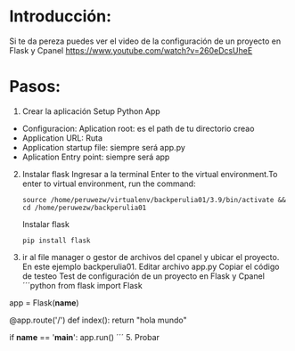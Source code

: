 # Introducción:
Si te da pereza puedes ver el video de la configuración de un proyecto en Flask y Cpanel
https://www.youtube.com/watch?v=260eDcsUheE

# Pasos:
1. Crear la aplicación Setup Python App 
  - Configuracion: Aplication root: es el path de tu directorio creao
  - Application URL: Ruta
  - Application startup file: siempre será app.py
  - Aplication Entry point: siempre será app
  
2.  Instalar flask
    Ingresar a la terminal
    Enter to the virtual environment.To enter to virtual environment, run the command: 
    ```
    source /home/peruwezw/virtualenv/backperulia01/3.9/bin/activate && cd /home/peruwezw/backperulia01
    ```
    Instalar flask
    ```
    pip install flask
    ```
    
4.  ir al file manager o gestor de archivos del cpanel y ubicar el proyecto. En este ejemplo backperulia01. Editar archivo app.py
Copiar el código de testeo
Test de configuración de un proyecto en Flask y Cpanel
´´´python
from flask import Flask

app = Flask(__name__)

@app.route('/')
def index():
    return "hola mundo"
    
if __name__ == '__main__':
    app.run()
´´´
5.  Probar

